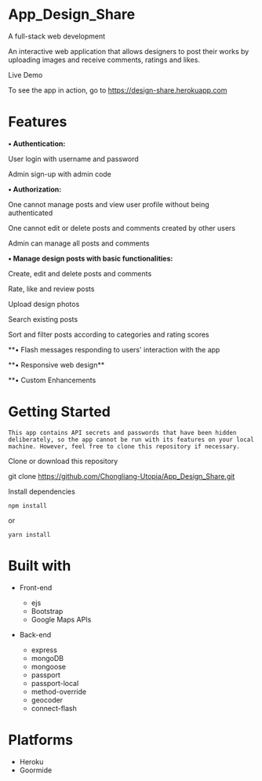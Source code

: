 # App_Design_Share
A full-stack web development
<p>An interactive web application that allows designers to post their works by uploading images and receive comments, ratings and likes.</p>
Live Demo

To see the app in action, go to https://design-share.herokuapp.com 
# Features

<strong>•	Authentication:</strong>
<p>User login with username and password</p>
<p>Admin sign-up with admin code</p>

<strong>•	Authorization:</strong>
<p>One cannot manage posts and view user profile without being authenticated</p>
<p>One cannot edit or delete posts and comments created by other users</p>
<p>Admin can manage all posts and comments</p>

<strong>•	Manage design posts with basic functionalities:</strong>
<p>Create, edit and delete posts and comments</p>
<p>Rate, like and review posts</p>
<p>Upload design photos</p>
<p>Search existing posts</p>
<p>Sort and filter posts according to categories and rating scores</p>

<p>**•	Flash messages responding to users' interaction with the app</strong></p>
<p>**•	Responsive web design**</p>
<p>
**• Custom Enhancements</strong>

# Getting Started

    This app contains API secrets and passwords that have been hidden deliberately, so the app cannot be run with its features on your local machine. However, feel free to clone this repository if necessary.

Clone or download this repository

git clone https://github.com/Chongliang-Utopia/App_Design_Share.git

Install dependencies

    npm install

or

    yarn install
# Built with
- Front-end
  - ejs
  - Bootstrap
  - Google Maps APIs

- Back-end
  - express
  - mongoDB
  - mongoose
  - passport
  - passport-local
  - method-override
  - geocoder
  - connect-flash

# Platforms
- Heroku
- Goormide

